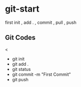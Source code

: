# git-start


first init , add . , commit , pull , push

## Git Codes

<
   * git init
   * git add .
   * git status
   * git  commit -m "First Commit"
   * git push  



>
